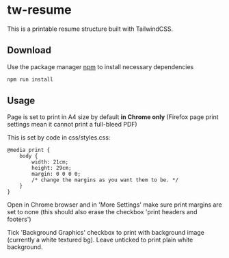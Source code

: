 # tw-resume

This is a printable resume structure built with TailwindCSS.

## Download

Use the package manager [npm](https://www.npmjs.com/) to install necessary dependencies

```bash
npm run install
```

## Usage

Page is set to print in A4 size by default **in Chrome only** (Firefox page print settings mean it cannot print a full-bleed PDF)

This is set by code in css/styles.css:
```
@media print {
    body {
        width: 21cm;
        height: 29cm;
        margin: 0 0 0 0;
        /* change the margins as you want them to be. */
    }
}
```

Open in Chrome browser and in 'More Settings' make sure print margins are set to none (this should also erase the checkbox 'print headers and footers')

Tick 'Background Graphics' checkbox to print with background image (currently a white textured bg). Leave unticked to print plain white background.
